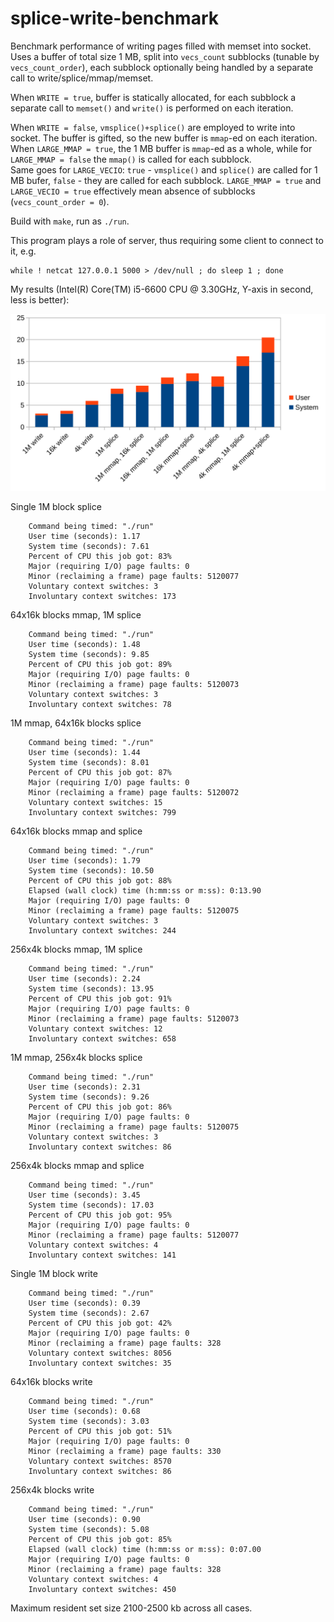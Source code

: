 # splice-write-benchmark

Benchmark performance of writing pages filled with memset into socket. Uses a buffer of total size 1 MB, split into `vecs_count` subblocks (tunable by `vecs_count_order`), each subblock optionally being handled by a separate call to write/splice/mmap/memset.

When `WRITE = true`, buffer is statically allocated, for each subblock a separate call to `memset()` and `write()` is performed on each iteration.

When `WRITE = false`, `vmsplice()+splice()` are employed to write into socket. The buffer is gifted, so the new buffer is `mmap`-ed on each iteration.  
When `LARGE_MMAP = true`, the 1 MB buffer is `mmap`-ed as a whole, while for `LARGE_MMAP = false` the `mmap()` is called for each subblock.  
Same goes for `LARGE_VECIO`: `true` - `vmsplice()` and `splice()` are called for 1 MB bufer, `false` - they are called for each subblock. `LARGE_MMAP = true` and `LARGE_VECIO = true` effectively mean absence of subblocks (`vecs_count_order = 0`).

Build with `make`, run as `./run`.

This program plays a role of server, thus requiring some client to connect to it, e.g.

```
while ! netcat 127.0.0.1 5000 > /dev/null ; do sleep 1 ; done
```

My results (Intel(R) Core(TM) i5-6600 CPU @ 3.30GHz, Y-axis in second, less is better):

![Results](docs/graph.svg)

Single 1M block splice
```
	Command being timed: "./run"
	User time (seconds): 1.17
	System time (seconds): 7.61
	Percent of CPU this job got: 83%
	Major (requiring I/O) page faults: 0
	Minor (reclaiming a frame) page faults: 5120077
	Voluntary context switches: 3
	Involuntary context switches: 173
```

64x16k blocks mmap, 1M splice
```
	Command being timed: "./run"
	User time (seconds): 1.48
	System time (seconds): 9.85
	Percent of CPU this job got: 89%
	Major (requiring I/O) page faults: 0
	Minor (reclaiming a frame) page faults: 5120073
	Voluntary context switches: 3
	Involuntary context switches: 78
```

1M mmap, 64x16k blocks splice
```
	Command being timed: "./run"
	User time (seconds): 1.44
	System time (seconds): 8.01
	Percent of CPU this job got: 87%
	Major (requiring I/O) page faults: 0
	Minor (reclaiming a frame) page faults: 5120072
	Voluntary context switches: 15
	Involuntary context switches: 799
```

64x16k blocks mmap and splice
```
	Command being timed: "./run"
	User time (seconds): 1.79
	System time (seconds): 10.50
	Percent of CPU this job got: 88%
	Elapsed (wall clock) time (h:mm:ss or m:ss): 0:13.90
	Major (requiring I/O) page faults: 0
	Minor (reclaiming a frame) page faults: 5120075
	Voluntary context switches: 3
	Involuntary context switches: 244
```

256x4k blocks mmap, 1M splice
```
	Command being timed: "./run"
	User time (seconds): 2.24
	System time (seconds): 13.95
	Percent of CPU this job got: 91%
	Major (requiring I/O) page faults: 0
	Minor (reclaiming a frame) page faults: 5120073
	Voluntary context switches: 12
	Involuntary context switches: 658
```

1M mmap, 256x4k blocks splice
```
	Command being timed: "./run"
	User time (seconds): 2.31
	System time (seconds): 9.26
	Percent of CPU this job got: 86%
	Major (requiring I/O) page faults: 0
	Minor (reclaiming a frame) page faults: 5120075
	Voluntary context switches: 3
	Involuntary context switches: 86
```

256x4k blocks mmap and splice
```
	Command being timed: "./run"
	User time (seconds): 3.45
	System time (seconds): 17.03
	Percent of CPU this job got: 95%
	Major (requiring I/O) page faults: 0
	Minor (reclaiming a frame) page faults: 5120077
	Voluntary context switches: 4
	Involuntary context switches: 141
```

Single 1M block write
```
	Command being timed: "./run"
	User time (seconds): 0.39
	System time (seconds): 2.67
	Percent of CPU this job got: 42%
	Major (requiring I/O) page faults: 0
	Minor (reclaiming a frame) page faults: 328
	Voluntary context switches: 8056
	Involuntary context switches: 35
```

64x16k blocks write
```
	Command being timed: "./run"
	User time (seconds): 0.68
	System time (seconds): 3.03
	Percent of CPU this job got: 51%
	Major (requiring I/O) page faults: 0
	Minor (reclaiming a frame) page faults: 330
	Voluntary context switches: 8570
	Involuntary context switches: 86
```

256x4k blocks write
```
	Command being timed: "./run"
	User time (seconds): 0.90
	System time (seconds): 5.08
	Percent of CPU this job got: 85%
	Elapsed (wall clock) time (h:mm:ss or m:ss): 0:07.00
	Major (requiring I/O) page faults: 0
	Minor (reclaiming a frame) page faults: 328
	Voluntary context switches: 4
	Involuntary context switches: 450
```

Maximum resident set size 2100-2500 kb across all cases.


